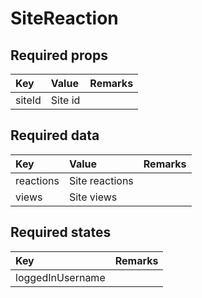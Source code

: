 # SiteReaction

## Required props

| Key | Value | Remarks |
| :--- | :--- | :--- |
| siteId | Site id |  |

## Required data

| Key | Value | Remarks |
| :--- | :--- | :--- |
| reactions | Site reactions |  |
| views | Site views |  |

## Required states

| Key | Remarks |
| :--- | :--- |
| loggedInUsername |  |

